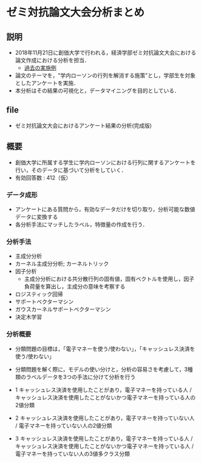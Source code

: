 # ゼミ対抗論文大会分析まとめ
## 説明
- 2018年11月21日に創価大学で行われる，経済学部ゼミ対抗論文大会における論文作成における分析を担当．
	- [過去の実施例](https://www.soka.ac.jp/economics/news_economics/2017/11/2552/)
- 論文のテーマを，"学内ローソンの行列を解消する施策"とし，学部生を対象としたアンケートを実施．
- 本分析はその結果の可視化と，データマイニングを目的としている．

## file
- ゼミ対抗論文大会におけるアンケート結果の分析(完成版)

## 概要

- 創価大学に所属する学生に学内ローソンにおける行列に関するアンケートを行い，そのデータに基づいて分析をしていく．
- 有効回答数 : 412（仮）


### データ成形
- アンケートにある質問から，有効なデータだけを切り取り，分析可能な数値データに変換する
- 各分析手法にマッチしたラベル，特徴量の作成を行う．

### 分析手法
- 主成分分析
- カーネル主成分分析; カーネルトリック
- 因子分析
    - 主成分分析における共分散行列の固有値，固有ベクトルを使用し，因子負荷量を算出し，主成分の意味を考察する
- ロジスティック回帰
- サポートベクターマシン
- ガウスカーネルサポートベクターマシン
- 決定木学習

### 分析概要
- 分類問題の目標は，「電子マネーを使う/使わない」，「キャッシュレス決済を使う/使わない」
- 分類問題を解く際に，モデルの使い分けと，分析の容易さを考慮して，3種類のラベルデータを3つの手法に分けて分析を行う


- 1 キャッシュレス決済を使用したことがあり，電子マネーを持っている人 / キャッシュレス決済を使用したことがないかつ電子マネーを持っている人の2値分類

- 2 キャッシュレス決済を使用したことがあり，電子マネーを持っていない人 / 電子マネーを持っていない人の2値分類

- 3 キャッシュレス決済を使用したことがあり，電子マネーを持っている人 / キャッシュレス決済を使用したことがないかつ電子マネーを持っている人 / 電子マネーを持っていない人の3値多クラス分類
